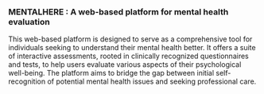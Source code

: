 ### MENTALHERE : A web-based platform for mental health evaluation
This web-based platform is designed to serve as a comprehensive tool for individuals seeking to understand their mental health better. It offers a suite of interactive assessments, rooted in clinically recognized questionnaires and tests, to help users evaluate various aspects of their psychological well-being. The platform aims to bridge the gap between initial self-recognition of potential mental health issues and seeking professional care.
